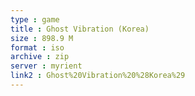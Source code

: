 ```yaml
---
type : game
title : Ghost Vibration (Korea)
size : 898.9 M
format : iso
archive : zip
server : myrient
link2 : Ghost%20Vibration%20%28Korea%29
---
```


